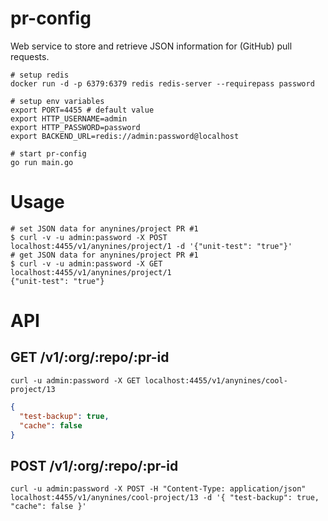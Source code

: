 # pr-config

Web service to store and retrieve JSON information for (GitHub) pull requests.

```shell
# setup redis
docker run -d -p 6379:6379 redis redis-server --requirepass password

# setup env variables
export PORT=4455 # default value
export HTTP_USERNAME=admin
export HTTP_PASSWORD=password
export BACKEND_URL=redis://admin:password@localhost

# start pr-config
go run main.go
```

# Usage

```shell
# set JSON data for anynines/project PR #1
$ curl -v -u admin:password -X POST localhost:4455/v1/anynines/project/1 -d '{"unit-test": "true"}'
# get JSON data for anynines/project PR #1
$ curl -v -u admin:password -X GET localhost:4455/v1/anynines/project/1
{"unit-test": "true"}
```

# API

## GET /v1/:org/:repo/:pr-id

```
curl -u admin:password -X GET localhost:4455/v1/anynines/cool-project/13
```

```json
{
  "test-backup": true,
  "cache": false
}
```

## POST /v1/:org/:repo/:pr-id

```
curl -u admin:password -X POST -H "Content-Type: application/json" localhost:4455/v1/anynines/cool-project/13 -d '{ "test-backup": true, "cache": false }'
```
